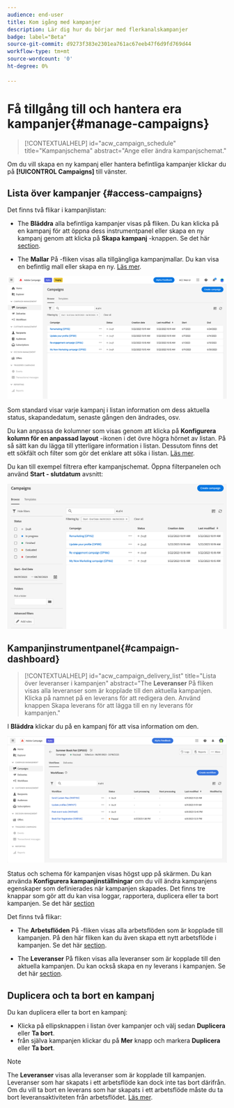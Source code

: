 ```yaml
---
audience: end-user
title: Kom igång med kampanjer
description: Lär dig hur du börjar med flerkanalskampanjer
badge: label="Beta"
source-git-commit: d9273f383e2301ea761ac67eeb47f6d9fd769d44
workflow-type: tm+mt
source-wordcount: '0'
ht-degree: 0%

---
```



# Få tillgång till och hantera era kampanjer{#manage-campaigns}

>[!CONTEXTUALHELP]
>id="acw_campaign_schedule"
>title="Kampanjschema"
>abstract="Ange eller ändra kampanjschemat."

Om du vill skapa en ny kampanj eller hantera befintliga kampanjer klickar du på **[!UICONTROL Campaigns]** till vänster.

## Lista över kampanjer {#access-campaigns}


Det finns två flikar i kampanjlistan:

* The **Bläddra** alla befintliga kampanjer visas på fliken. Du kan klicka på en kampanj för att öppna dess instrumentpanel eller skapa en ny kampanj genom att klicka på **Skapa kampanj** -knappen. Se det här [section](create-campaigns.md#create-campaigns).

* The **Mallar** På -fliken visas alla tillgängliga kampanjmallar. Du kan visa en befintlig mall eller skapa en ny. [Läs mer](manage-campaign-templates.md).

![Kampanjlista](assets/campaign-list.png)

Som standard visar varje kampanj i listan information om dess aktuella status, skapandedatum, senaste gången den ändrades, osv.

Du kan anpassa de kolumner som visas genom att klicka på **Konfigurera kolumn för en anpassad layout** -ikonen i det övre högra hörnet av listan. På så sätt kan du lägga till ytterligare information i listan. Dessutom finns det ett sökfält och filter som gör det enklare att söka i listan. [Läs mer](../get-started/user-interface.md#list-screens).

Du kan till exempel filtrera efter kampanjschemat. Öppna filterpanelen och använd **Start - slutdatum** avsnitt:

![Kampanjfilter](assets/campaign-filter-on-dates.png)

## Kampanjinstrumentpanel{#campaign-dashboard}


>[!CONTEXTUALHELP]
>id="acw_campaign_delivery_list"
>title="Lista över leveranser i kampanjen"
>abstract="The **Leveranser** På fliken visas alla leveranser som är kopplade till den aktuella kampanjen. Klicka på namnet på en leverans för att redigera den. Använd knappen Skapa leverans för att lägga till en ny leverans för kampanjen."

I **Bläddra** klickar du på en kampanj för att visa information om den.

![Kampanjinstrumentpanel](assets/campaign-dashboard.png)

Status och schema för kampanjen visas högst upp på skärmen. Du kan använda **Konfigurera kampanjinställningar** om du vill ändra kampanjens egenskaper som definierades när kampanjen skapades. Det finns tre knappar som gör att du kan visa loggar, rapportera, duplicera eller ta bort kampanjen. Se det här [section](create-campaigns.md#create-campaigns)

Det finns två flikar:

* The **Arbetsflöden** På -fliken visas alla arbetsflöden som är kopplade till kampanjen. På den här fliken kan du även skapa ett nytt arbetsflöde i kampanjen. Se det här [section](create-campaigns.md#create-campaigns).

* The **Leveranser** På fliken visas alla leveranser som är kopplade till den aktuella kampanjen. Du kan också skapa en ny leverans i kampanjen. Se det här [section](create-campaigns.md#create-campaigns).

## Duplicera och ta bort en kampanj

Du kan duplicera eller ta bort en kampanj:

* Klicka på ellipsknappen i listan över kampanjer och välj sedan **Duplicera** eller **Ta bort**.
* från själva kampanjen klickar du på **Mer** knapp och markera **Duplicera** eller **Ta bort**.

>[!NOTE]
>
>The **Leveranser** visas alla leveranser som är kopplade till kampanjen. Leveranser som har skapats i ett arbetsflöde kan dock inte tas bort därifrån. Om du vill ta bort en leverans som har skapats i ett arbetsflöde måste du ta bort leveransaktiviteten från arbetsflödet. [Läs mer](../msg/gs-messages.md#delivery-delete).
